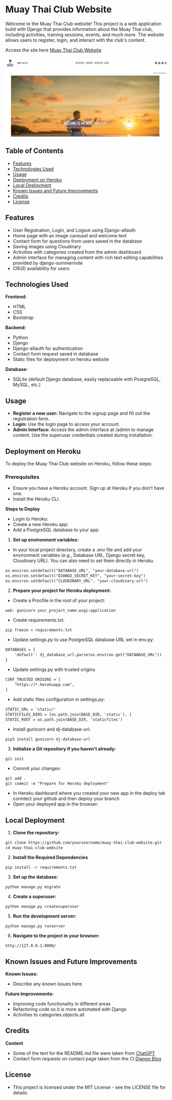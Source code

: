 # Muay Thai Club Website

Welcome to the Muay Thai Club website! This project is a web application build with Django that provides information about the Muay Thai club, including activities, training sessions, events, and much more. The website allows users to register, login, and interact with the club's content.

Access the site here <a href="https://muay-thai-club-website-a215eeee688f.herokuapp.com/">Muay Thai Club Website</a>

![Website Screenshot](assets/images/main_screenshot2.png)

## Table of Contents
- [Features](#features)
- [Technologies Used](#technologies-used)
- [Usage](#usage)
- [Deployment on Heroku](#deployment-on-heroku)
- [Local Deployment](#local-deployment)
- [Known Issues and Future Improvements](#known-issues-and-future-improvements)
- [Credits](#credits)
- [License](#license)

## Features

- User Registration, Login, and Logout using Django-allauth
- Home page with an image carousel and welcome text
- Contact form for questions from users saved in the database
- Saving images using Cloudinary
- Activities with categories created from the admin dashboard
- Admin interface for managing content with rich text editing capabilities provided by django-summernote
- CRUD availability for users

## Technologies Used

**Frontend:**
- HTML
- CSS
- Bootstrap

**Backend:**
- Python
- Django
- Django-allauth for authentication
- Contact form request saved in database
- Static files for deployment on heroku website

**Database:**
- SQLite (default Django database, easily replaceable with PostgreSQL, MySQL, etc.)

## Usage
- **Register a new user:** Navigate to the signup page and fill out the registration form.
- **Login:** Use the login page to access your account.
- **Admin Interface:** Access the admin interface at /admin to manage content. Use the superuser credentials created during installation.

## Deployment on Heroku
To deploy the Muay Thai Club website on Heroku, follow these steps:

### Prerequisites
- Ensure you have a Heroku account. Sign up at Heroku if you don't have one.
- Install the Heroku CLI.

**Steps to Deploy**
- Login to Heroku:
- Create a new Heroku app:
- Add a PostgreSQL database to your app:

1. **Set up environment variables:**
- In your local project directory, create a .env file and add your environment variables (e.g., Database URL, Django secret key, Cloudinary URL). You can also need to set them directly in Heroku.

```console
os.environ.setdefault("DATABASE_URL", "your-database-url")
os.environ.setdefault("DJANGO_SECRET_KEY", "your-secret-key")
os.environ.setdefault("CLOUDINARY_URL", "your-cloudinary-url")
```

2. **Prepare your project for Heroku deployment:**
- Create a Procfile in the root of your project:

```console
web: gunicorn your_project_name.wsgi:application
```

- Create requirements.txt:

```console
pip freeze > requirements.txt
```

- Update settings.py to use PostgreSQL database URL set in env.py:

```console
DATABASES = {
    'default': dj_database_url.parse(os.environ.get("DATABASE_URL"))
}
```

- Update settings.py with trusted origins

```console
CSRF_TRUSTED_ORIGINS = [
    "https://*.herokuapp.com",
]
```

- Add static files configuration in settings.py:

```console
STATIC_URL = 'static/'
STATICFILES_DIRS = [os.path.join(BASE_DIR, 'static'), ]
STATIC_ROOT = os.path.join(BASE_DIR, 'staticfiles')
```

- Install gunicorn and dj-database-url:

```console
pip3 install gunicorn dj-database-url
```

3. **Initialize a Git repository if you haven't already:**

```console
git init
```

- Commit your changes:

```console
git add .
git commit -m "Prepare for Heroku deployment"
```

- In Heroku dashboard where you created your new app in the deploy tab conntect your github and then deploy your branch
- Open your deployed app in the browser:


## Local Deployment

1. **Clone the repository:**

```console
git clone https://github.com/yourusername/muay-thai-club-website.git
cd muay-thai-club-website
```

2. **Install the Required Dependencies**

```console
pip install -r requirements.txt
```

3. **Set up the database:**

```console
python manage.py migrate
```

4. **Create a superuser:**

```console
python manage.py createsuperuser
```

5. **Run the development server:**

```console
python manage.py runserver
```

6. **Navigate to the project in your browser:**

```console
http://127.0.0.1:8000/
```

## Known Issues and Future Improvements

**Known Issues:**
- Describe any known issues here.

**Future Improvements:**
- Improving code functionality in different areas
- Refactoring code so it is more automated with Django
- Activities to categories.objects.all

## Credits

**Content**
  - Some of the text for the README.md file were taken from <a href="https://chat.openai.com/">ChatGPT</a>
  - Contact form requests on contact page taken from the CI <a href="https://github.com/Code-Institute-Solutions/blog/tree/main/13_collaboration_form/01_create_the_form/about">Django Blog</a>

## License
- This project is licensed under the MIT License - see the LICENSE file for details.
